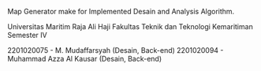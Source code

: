 Map Generator make for Implemented Desain and Analysis Algorithm.

Universitas Maritim Raja Ali Haji
Fakultas Teknik dan Teknologi Kemaritiman
Semester IV

2201020075 - M. Mudaffarsyah (Desain, Back-end)
2201020094 - Muhammad Azza Al Kausar (Desain, Back-end)
